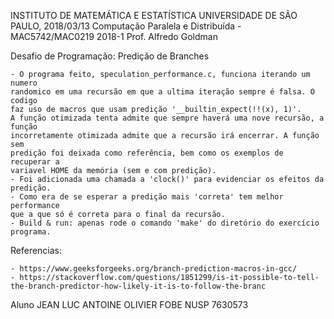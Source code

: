 INSTITUTO DE MATEMÁTICA E ESTATÍSTICA UNIVERSIDADE DE SÃO PAULO, 2018/03/13
Computação Paralela e Distribuída - MAC5742/MAC0219 2018-1 Prof. Alfredo Goldman 

Desafio de Programação: Predição de Branches

	- O programa feito, speculation_performance.c, funciona iterando um numero 
	randomico em uma recursão em que a ultima iteração sempre é falsa. O codigo
	faz uso de macros que usam predição '__builtin_expect(!!(x), 1)'.
	A função otimizada tenta admite que sempre haverá uma nove recursão, a função 
	incorretamente otimizada admite que a recursão irá encerrar. A função sem
	predição foi deixada como referência, bem como os exemplos de recuperar a
	variavel HOME da memória (sem e com predição).
	- Foi adicionada uma chamada a 'clock()' para evidenciar os efeitos da 
	predição. 
	- Como era de se esperar a predição mais 'correta' tem melhor performance
	que a que só é correta para o final da recursão.
	- Build & run: apenas rode o comando 'make' do diretório do exercício programa.

Referencias:

	- https://www.geeksforgeeks.org/branch-prediction-macros-in-gcc/
	- https://stackoverflow.com/questions/1851299/is-it-possible-to-tell-the-branch-predictor-how-likely-it-is-to-follow-the-branc

Aluno 	JEAN LUC ANTOINE OLIVIER FOBE
	NUSP 7630573

